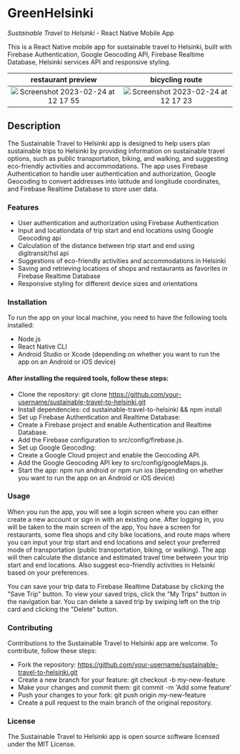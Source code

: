 # GreenHelsinki

*Sustainable Travel to Helsinki* - React Native Mobile App


This is a React Native mobile app for sustainable travel to Helsinki, built with Firebase Authentication, Google Geocoding API, Firebase Realtime Database, Helsinki services API and responsive styling.

restaurant preview             |  bicycling route
:-------------------------:|:-------------------------:
![Screenshot 2023-02-24 at 12 17 55](https://user-images.githubusercontent.com/74586216/221153788-fcc38746-0863-44db-b2fb-3555f7d350a6.png) |  ![Screenshot 2023-02-24 at 12 17 23](https://user-images.githubusercontent.com/74586216/221153812-a4dd2437-5644-4792-8b9e-3fb1280a6c92.png)

## Description
The Sustainable Travel to Helsinki app is designed to help users plan sustainable trips to Helsinki by providing information on sustainable travel options, such as public transportation, biking, and walking, and suggesting eco-friendly activities and accommodations. The app uses Firebase Authentication to handle user authentication and authorization, Google Geocoding to convert addresses into latitude and longitude coordinates, and Firebase Realtime Database to store user data.

### Features
* User authentication and authorization using Firebase Authentication
* Input and locationdata of trip start and end locations using Google Geocoding api
* Calculation of the distance between trip start and end using digitransit/hsl api
* Suggestions of eco-friendly activities and accommodations in Helsinki
* Saving and retrieving locations of shops and restaurants as favorites in Firebase Realtime Database
* Responsive styling for different device sizes and orientations



### Installation
To run the app on your local machine, you need to have the following tools installed:

* Node.js
* React Native CLI
* Android Studio or Xcode (depending on whether you want to run the app on an Android or iOS device)
#### After installing the required tools, follow these steps:

* Clone the repository: git clone https://github.com/your-username/sustainable-travel-to-helsinki.git
* Install dependencies: cd sustainable-travel-to-helsinki && npm install
* Set up Firebase Authentication and Realtime Database:
* Create a Firebase project and enable Authentication and Realtime Database.
* Add the Firebase configuration to src/config/firebase.js.
* Set up Google Geocoding:
* Create a Google Cloud project and enable the Geocoding API.
* Add the Google Geocoding API key to src/config/googleMaps.js.
* Start the app: npm run android or npm run ios (depending on whether you want to run the app on an Android or iOS device)

### Usage
When you run the app, you will see a login screen where you can either create a new account or sign in with an existing one. After logging in, you will be taken to the main screen of the app, You have a screen for restaurants, some flea shops and city bike locations, and route maps where you can input your trip start and end locations and select your preferred mode of transportation (public transportation, biking, or walking). The app will then calculate the distance and estimated travel time between your trip start and end locations.  Also suggest eco-friendly activities in Helsinki based on your preferences.

You can save your trip data to Firebase Realtime Database by clicking the "Save Trip" button. To view your saved trips, click the "My Trips" button in the navigation bar. You can delete a saved trip by swiping left on the trip card and clicking the "Delete" button.

### Contributing
Contributions to the Sustainable Travel to Helsinki app are welcome. To contribute, follow these steps:

* Fork the repository: https://github.com/your-username/sustainable-travel-to-helsinki.git
* Create a new branch for your feature: git checkout -b my-new-feature
* Make your changes and commit them: git commit -m 'Add some feature'
* Push your changes to your fork: git push origin my-new-feature
* Create a pull request to the main branch of the original repository.

### License
The Sustainable Travel to Helsinki app is open source software licensed under the MIT License.
